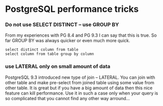 # PostgreSQL performance tricks

### Do not use SELECT DISTINCT – use GROUP BY
From my experiences with PG 8.4 and PG 9.3 I can say that this is true. So far GROUP BY was always quicker or even much more quick.
```
select distinct column from table
select column from table group by column
```

### use LATERAL only on small amount of data
PostgreSQL 9.3 introduced new type of join – LATERAL. You can join with other table and make pre-select from joined table using some value from other table.
It is great but if you have a big amount of data then this nice feature can kill performance. Use it in such a case only when your query is so complicated that you cannot find any other way arround…